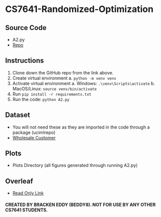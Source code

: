 # CS7641-Randomized-Optimization

## Source Code
- A2.py
- [Repo](https://github.com/brackeneddy/CS7641-Randomized-Optimization)

## Instructions
1. Clone down the GitHub repo from the link above.
2. Create virtual environment
    a. `python -m venv venv`
3. Activate virtual environment
    a. Windows: `.\venv\Scripts\activate`
    b. MacOS/Linux: `source venv/bin/activate`
4. Run `pip install -r requirements.txt`
5. Run the code: `python A2.py`

## Dataset
- You will not need these as they are imported in the code through a package (ucimlrepo)
- [Wholesale Customer](https://archive.ics.uci.edu/dataset/292/wholesale+customers)

## Plots
- Plots Directory (all figures generated through running A2.py)

## Overleaf
- [Read Only Link](https://www.overleaf.com/read/hwkcpqjmrbpj#cf6be3)
  
#### CREATED BY BRACKEN EDDY (BEDDY8). NOT FOR USE BY ANY OTHER CS7641 STUDENTS.
